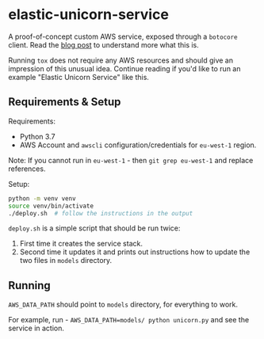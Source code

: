 # elastic-unicorn-service

A proof-of-concept custom AWS service, exposed through a `botocore` client. Read
the [blog
post](https://www.seporaitis.net/posts/2020/06/25/aws-like-service-on-boto3/) to
understand more what this is.

Running `tox` does not require any AWS resources and should give an impression
of this unusual idea. Continue reading if you'd like to run an example "Elastic
Unicorn Service" like this.

## Requirements & Setup

Requirements:

* Python 3.7
* AWS Account and `awscli` configuration/credentials for `eu-west-1` region.

Note: If you cannot run in `eu-west-1` - then `git grep eu-west-1` and replace references.

Setup:

```bash
python -m venv venv
source venv/bin/activate
./deploy.sh  # follow the instructions in the output
```

`deploy.sh` is a simple script that should be run twice:

1. First time it creates the service stack.
2. Second time it updates it and prints out instructions how to update the two
   files in `models` directory.

## Running

`AWS_DATA_PATH` should point to `models` directory, for everything to work.

For example, run - `AWS_DATA_PATH=models/ python unicorn.py` and see the service
in action.

